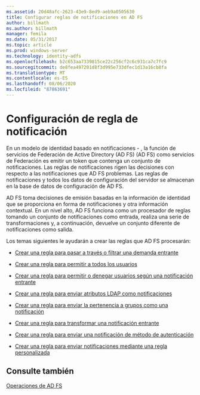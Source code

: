 ```yaml
---
ms.assetid: 20d48afc-2623-43e9-8ed9-aeb9a0505630
title: Configurar reglas de notificaciones en AD FS
author: billmath
ms.author: billmath
manager: femila
ms.date: 05/31/2017
ms.topic: article
ms.prod: windows-server
ms.technology: identity-adfs
ms.openlocfilehash: b2c653aa7339815ce22c256cf2c6c931ca7c7fc9
ms.sourcegitcommit: de8fea497201d8f3d995e733dfec1d13a16cb8fa
ms.translationtype: MT
ms.contentlocale: es-ES
ms.lasthandoff: 08/06/2020
ms.locfileid: "87863691"
---
```

# <a name="configure-claim-rules"></a>Configuración de regla de notificación

En un modelo de identidad basado en notificaciones \- , la función de servicios de Federación de Active Directory (AD FS) (AD FS) como servicios de Federación es emitir un token que contenga un conjunto de notificaciones. Las reglas de notificaciones rigen las decisiones con respecto a las notificaciones que AD FS problemas. Las reglas de notificaciones y todos los datos de configuración del servidor se almacenan en la base de datos de configuración de AD FS.  
  
AD FS toma decisiones de emisión basadas en la información de identidad que se proporciona en forma de notificaciones y otra información contextual. En un nivel alto, AD FS funciona como un procesador de reglas tomando un conjunto de notificaciones como entrada, realiza una serie de transformaciones y, a continuación, devuelve un conjunto diferente de notificaciones como salida. 

Los temas siguientes le ayudarán a crear las reglas que AD FS procesarán: 
  
-   [Crear una regla para pasar a través o filtrar una demanda entrante](../../ad-fs/operations/Create-a-Rule-to-Pass-Through-or-Filter-an-Incoming-Claim.md)  
  
-   [Crear una regla para permitir a todos los usuarios](../../ad-fs/operations/Create-a-Rule-to-Permit-All-Users.md)  
  
-   [Crear una regla para permitir o denegar usuarios según una notificación entrante](../../ad-fs/operations/Create-a-Rule-to-Permit-or-Deny-Users-Based-on-an-Incoming-Claim.md)  
  
-   [Crear una regla para enviar atributos LDAP como notificaciones](../../ad-fs/operations/Create-a-Rule-to-Send-LDAP-Attributes-as-Claims.md)  
  
-   [Crear una regla para enviar la pertenencia a grupos como una notificación](../../ad-fs/operations/Create-a-Rule-to-Send-Group-Membership-as-a-Claim.md)  
  
-   [Crear una regla para transformar una notificación entrante](../../ad-fs/operations/Create-a-Rule-to-Transform-an-Incoming-Claim.md)  
  
-   [Crear una regla para enviar una notificación de método de autenticación](../../ad-fs/operations/Create-a-Rule-to-Send-an-Authentication-Method-Claim.md)  
  
-   [Crear una regla para enviar notificaciones mediante una regla personalizada](../../ad-fs/operations/Create-a-Rule-to-Send-Claims-Using-a-Custom-rule.md)  

## <a name="see-also"></a>Consulte también  
[Operaciones de AD FS](../ad-fs-operations.md) 
